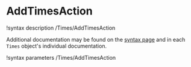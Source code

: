 # AddTimesAction

!syntax description /Times/AddTimesAction

Additional documentation may be found on the [syntax page](syntax/Times/index.md) and
in each `Times` object's individual documentation.

!syntax parameters /Times/AddTimesAction
